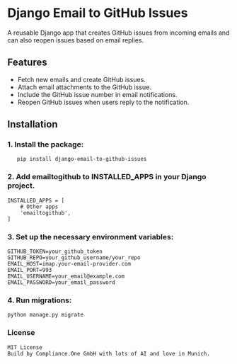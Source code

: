 
# Django Email to GitHub Issues

A reusable Django app that creates GitHub issues from incoming emails and can also reopen issues based on email replies.

## Features
- Fetch new emails and create GitHub issues.
- Attach email attachments to the GitHub issue.
- Include the GitHub issue number in email notifications.
- Reopen GitHub issues when users reply to the notification.

## Installation

### 1. Install the package:

       pip install django-email-to-github-issues

### 2. Add emailtogithub to INSTALLED_APPS in your Django project.

    INSTALLED_APPS = [
        # Other apps
        'emailtogithub',
    ]

### 3. Set up the necessary environment variables:

    GITHUB_TOKEN=your_github_token
    GITHUB_REPO=your_github_username/your_repo
    EMAIL_HOST=imap.your-email-provider.com
    EMAIL_PORT=993
    EMAIL_USERNAME=your_email@example.com
    EMAIL_PASSWORD=your_email_password

### 4.	Run migrations:

    python manage.py migrate

### License
```plaintext
MIT License
Build by Compliance.One GmbH with lots of AI and love in Munich.
